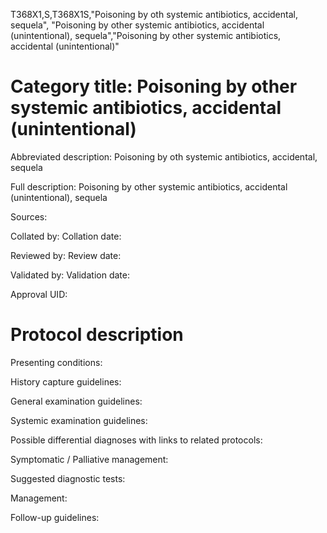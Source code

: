 T368X1,S,T368X1S,"Poisoning by oth systemic antibiotics, accidental, sequela", "Poisoning by other systemic antibiotics, accidental (unintentional), sequela","Poisoning by other systemic antibiotics, accidental (unintentional)"
# Category title: Poisoning by other systemic antibiotics, accidental (unintentional)

Abbreviated description: Poisoning by oth systemic antibiotics, accidental, sequela

Full description: Poisoning by other systemic antibiotics, accidental (unintentional), sequela

Sources:

Collated by:
Collation date:

Reviewed by:
Review date:

Validated by:
Validation date:

Approval UID:

# Protocol description

Presenting conditions:

History capture guidelines:

General examination guidelines:

Systemic examination guidelines:

Possible differential diagnoses with links to related protocols:

Symptomatic / Palliative management:

Suggested diagnostic tests:

Management:

Follow-up guidelines:
